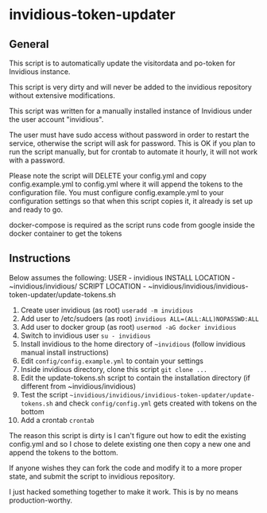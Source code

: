 # invidious-token-updater

## General

This script is to automatically update the visitordata and po-token for Invidious instance. 

This script is very dirty and will never be added to the invidious repository without extensive modifications.

This script was written for a manually installed instance of Invidious under the user account "invidious". 

The user must have sudo access without password in order to restart the service, otherwise the script will ask for password. This is OK if you plan to run the script manually, but for crontab to automate it hourly, it will not work with a password.

Please note the script will DELETE your config.yml and copy config.example.yml to config.yml where it will append the tokens to the configuration file. You must configure config.example.yml to your configuration settings so that when this script copies it, it already is set up and ready to go.

docker-compose is required as the script runs code from google inside the docker container to get the tokens

## Instructions

Below assumes the following:
USER - invidious
INSTALL LOCATION - ~invidious/invidious/
SCRIPT LOCATION - ~invidious/invidious/invidious-token-updater/update-tokens.sh

1) Create user invidious (as root)
   ```useradd -m invidious```
2) Add user to /etc/sudoers (as root) ```invidious ALL=(ALL:ALL)NOPASSWD:ALL```
3) Add user to docker group (as root) ```usermod -aG docker invidious```
4) Switch to invidious user ```su - invidious```
5) Install invidious to the home directory of ```~invidious``` (follow invidious manual install instructions)
6) Edit ```config/config.example.yml``` to contain your settings
7) Inside invidious directory, clone this script ```git clone ...```
8) Edit the update-tokens.sh script to contain the installation directory (if different from ~invidious/invidious)
9) Test the script ```~invidious/invidious/invidious-token-updater/update-tokens.sh``` and check ```config/config.yml``` gets created with tokens on the bottom
10) Add a crontab ```crontab```

The reason this script is dirty is I can't figure out how to edit the existing config.yml and so I chose to delete existing one then copy a new one and append the tokens to the bottom.

If anyone wishes they can fork the code and modify it to a more proper state, and submit the script to invidious repository.

I just hacked something together to make it work. This is by no means production-worthy.

